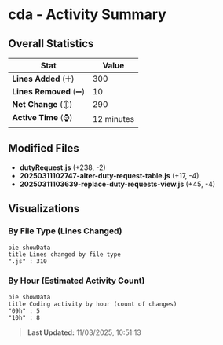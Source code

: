 # cda - Activity Summary 

## Overall Statistics

| Stat                   | Value                                                             |
| ---------------------- | ----------------------------------------------------------------- |
| **Lines Added** (➕)   | 300                                          |
| **Lines Removed** (➖) | 10                                        |
| **Net Change** (↕)    | 290                |
| **Active Time** (⌚)   | 12 minutes |


## Modified Files
- **dutyRequest.js** (+238, -2)
- **20250311102747-alter-duty-request-table.js** (+17, -4)
- **20250311103639-replace-duty-requests-view.js** (+45, -4)

## Visualizations

### By File Type (Lines Changed)

```mermaid
pie showData
title Lines changed by file type
".js" : 310
```

### By Hour (Estimated Activity Count)

```mermaid
pie showData
title Coding activity by hour (count of changes)
"09h" : 5
"10h" : 8
```


> **Last Updated:** 11/03/2025, 10:51:13
